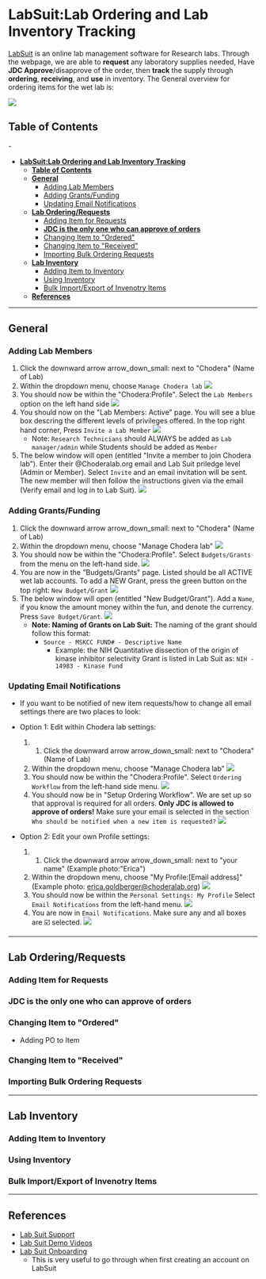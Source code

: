 # **LabSuit:Lab Ordering and Lab Inventory Tracking**

[LabSuit](https://app.labsuit.com/login/) is an online lab management software for Research labs. Through the webpage, we are able to **request** any laboratory supplies needed, Have **JDC Approve**/disapprove of the order, then **track** the supply through **ordering**, **receiving**, and **use** in inventory. The General overview for ordering items for the wet lab is:

[![](https://mermaid.ink/img/eyJjb2RlIjoiZ3JhcGggTFI7XG5cdEEoUkVRVUVTVCBpdGVtIG9uIExhYlN1aXQpXG5cdEJbSkRDIEFwcHJvdmVzIG9mIE9yZGVyXVxuXHRDKE1hcmsgaXRlbSBhcyBPUkRFUkVEIG9uIExhYlN1aXQpXG5cdEQoTWFyayBpdGVtIGFzIFJFQ0VJVkVEIG9uIExhYlN1aXQpXG5cdEUoSXRlbSBpcyBhZGRlZCB0byBJbnZlbnRvcnkgVGFiKVxuXHRcdFx0QS0tPkI7IEItLT58T3JkZXIgaXRlbSBvbiBlUmVxfEM7IEMtLT58SXRlbSBpcyBkZWxpdmVyZWQgdG8gTVNLQ0N8RDtELS0-RSIsIm1lcm1haWQiOnsidGhlbWUiOiJkZWZhdWx0In19)](https://mermaid-js.github.io/mermaid-live-editor/#/edit/eyJjb2RlIjoiZ3JhcGggTFI7XG5cdEEoUkVRVUVTVCBpdGVtIG9uIExhYlN1aXQpXG5cdEJbSkRDIEFwcHJvdmVzIG9mIE9yZGVyXVxuXHRDKE1hcmsgaXRlbSBhcyBPUkRFUkVEIG9uIExhYlN1aXQpXG5cdEQoTWFyayBpdGVtIGFzIFJFQ0VJVkVEIG9uIExhYlN1aXQpXG5cdEUoSXRlbSBpcyBhZGRlZCB0byBJbnZlbnRvcnkgVGFiKVxuXHRcdFx0QS0tPkI7IEItLT58T3JkZXIgaXRlbSBvbiBlUmVxfEM7IEMtLT58SXRlbSBpcyBkZWxpdmVyZWQgdG8gTVNLQ0N8RDtELS0-RSIsIm1lcm1haWQiOnsidGhlbWUiOiJkZWZhdWx0In19)


## **Table of Contents**
-<!-- TOC -->
- [**LabSuit:Lab Ordering and Lab Inventory Tracking**](#labsuitlab-ordering-and-lab-inventory-tracking)
  - [**Table of Contents**](#table-of-contents)
  - [**General**](#general)
    - [Adding Lab Members](#adding-lab-members)
    - [Adding Grants/Funding](#adding-grantsfunding)
    - [Updating Email Notifications](#updating-email-notifications)
  - [**Lab Ordering/Requests**](#lab-orderingrequests)
    - [Adding Item for Requests](#adding-item-for-requests)
    - [**JDC is the only one who can approve of orders**](#jdc-is-the-only-one-who-can-approve-of-orders)
    - [Changing Item to "Ordered"](#changing-item-to-ordered)
    - [Changing Item to "Received"](#changing-item-to-received)
    - [Importing Bulk Ordering Requests](#importing-bulk-ordering-requests)
  - [**Lab Inventory**](#lab-inventory)
    - [Adding Item to Inventory](#adding-item-to-inventory)
    - [Using Inventory](#using-inventory)
    - [Bulk Import/Export of Invenotry Items](#bulk-importexport-of-invenotry-items)
  - [**References**](#references)
<!-- /TOC -->

------------------------------------------------------------------------------
## **General**
### Adding Lab Members
1. Click the downward arrow arrow_down_small: next to "Chodera" (Name of Lab)
2. Within the dropdown menu, choose `Manage Chodera lab`
![](https://github.com/choderalab/wetlab-protocols/blob/EAG_SOP-Updates/Standardized_SOP/Lab_Admin/WetLab%20Tasks/Ordering_LabSuit-eReq-Inventory/Lab-Suit-Photos/Adding%20Lab%20Member-1.png?raw=true)
3. You should now be within the "Chodera:Profile". Select the `Lab Members` option on the left hand side
![](https://github.com/choderalab/wetlab-protocols/blob/EAG_SOP-Updates/Standardized_SOP/Lab_Admin/WetLab%20Tasks/Ordering_LabSuit-eReq-Inventory/Lab-Suit-Photos/Adding%20Lab%20Member-2.png?raw=true)
4. You should now on the "Lab Members: Active" page. You will see a blue box descring the different levels of privileges offered. In the top right hand corner, Press `Invite a Lab Member`
![](https://github.com/choderalab/wetlab-protocols/blob/EAG_SOP-Updates/Standardized_SOP/Lab_Admin/WetLab%20Tasks/Ordering_LabSuit-eReq-Inventory/Lab-Suit-Photos/Adding%20Lab%20Member-3.png?raw=true)
    * Note: `Research Technicians` should ALWAYS be added as `Lab manager/admin` while Students should be added as `Member`
5. The below window will open (entitled "Invite a member to join Chodera lab"). Enter their @Choderalab.org email and Lab Suit priledge level (Admin or Member). Select `Invite` and an email invitation will be sent. The new member will then follow the instructions given via the email (Verify email and log in to Lab Suit).
![](https://github.com/choderalab/wetlab-protocols/blob/EAG_SOP-Updates/Standardized_SOP/Lab_Admin/WetLab%20Tasks/Ordering_LabSuit-eReq-Inventory/Lab-Suit-Photos/Adding%20Lab%20Member-4.png?raw=true)

### Adding Grants/Funding
1. Click the downward arrow arrow_down_small: next to "Chodera" (Name of Lab)
2. Within the dropdown menu, choose "Manage Chodera lab"
![](https://github.com/choderalab/wetlab-protocols/blob/EAG_SOP-Updates/Standardized_SOP/Lab_Admin/WetLab%20Tasks/Ordering_LabSuit-eReq-Inventory/Lab-Suit-Photos/Adding%20Lab%20Member-1.png?raw=true)
3. You should now be within the "Chodera:Profile". Select `Budgets/Grants` from the menu on the left-hand side.
![](https://github.com/choderalab/wetlab-protocols/blob/EAG_SOP-Updates/Standardized_SOP/Lab_Admin/WetLab%20Tasks/Ordering_LabSuit-eReq-Inventory/Lab-Suit-Photos/Grant-1.png?raw=true)
4. You are now in the "Budgets/Grants" page. Listed should be all ACTIVE wet lab accounts. To add a NEW Grant, press the green button on the top right: `New Budget/Grant`
![](https://github.com/choderalab/wetlab-protocols/blob/EAG_SOP-Updates/Standardized_SOP/Lab_Admin/WetLab%20Tasks/Ordering_LabSuit-eReq-Inventory/Lab-Suit-Photos/Grant-2.png?raw=true)
5. The below window will open (entitled "New Budget/Grant"). Add a `Name`, if you know the amount money within the fun, and denote the currency. Press `Save Budget/Grant`.
![](https://github.com/choderalab/wetlab-protocols/blob/EAG_SOP-Updates/Standardized_SOP/Lab_Admin/WetLab%20Tasks/Ordering_LabSuit-eReq-Inventory/Lab-Suit-Photos/Grant-3.png?raw=true)
    * **Note: Naming of Grants on Lab Suit:** The naming of the grant should follow this format:
        - `Source - MSKCC FUND# - Descriptive Name`
            - Example: the NIH Quantitative dissection of the origin of kinase inhibitor selectivity Grant is listed in Lab Suit as: `NIH - 14983 - Kinase Fund`

### Updating Email Notifications
* If you want to be notified of new item requests/how to change all email settings there are two places to look:
* Option 1: Edit within Chodera lab settings:
  1. 1. Click the downward arrow arrow_down_small: next to "Chodera" (Name of Lab)
  2. Within the dropdown menu, choose "Manage Chodera lab"
  ![](https://github.com/choderalab/wetlab-protocols/blob/EAG_SOP-Updates/Standardized_SOP/Lab_Admin/WetLab%20Tasks/Ordering_LabSuit-eReq-Inventory/Lab-Suit-Photos/Adding%20Lab%20Member-1.png?raw=true)
  3. You should now be within the "Chodera:Profile". Select `Ordering Workflow` from the left-hand side menu.
![](https://github.com/choderalab/wetlab-protocols/blob/EAG_SOP-Updates/Standardized_SOP/Lab_Admin/WetLab%20Tasks/Ordering_LabSuit-eReq-Inventory/Lab-Suit-Photos/Email-3.png?raw=true)
  4. You should now be in "Setup Ordering Workflow". We are set up so that approval is required for all orders. **Only JDC is allowed to approve of orders!** Make sure your email is selected in the section `Who should be notified when a new item is requested?`
![](https://github.com/choderalab/wetlab-protocols/blob/EAG_SOP-Updates/Standardized_SOP/Lab_Admin/WetLab%20Tasks/Ordering_LabSuit-eReq-Inventory/Lab-Suit-Photos/Email-2.png?raw=true)

* Option 2: Edit your own Profile settings:
  1. 1. Click the downward arrow arrow_down_small: next to "your name" (Example photo:"Erica")
  2. Within the dropdown menu, choose "My Profile:[Email address]" (Example photo: erica.goldberger@choderalab.org)
  ![](https://github.com/choderalab/wetlab-protocols/blob/EAG_SOP-Updates/Standardized_SOP/Lab_Admin/WetLab%20Tasks/Ordering_LabSuit-eReq-Inventory/Lab-Suit-Photos/Email-1.png?raw=true)
  3. You should now be within the `Personal Settings: My Profile` Select `Email Notifications` from the left-hand menu.
![](https://github.com/choderalab/wetlab-protocols/blob/EAG_SOP-Updates/Standardized_SOP/Lab_Admin/WetLab%20Tasks/Ordering_LabSuit-eReq-Inventory/Lab-Suit-Photos/Email-4.png?raw=true)
  4. You are now in `Email Notifications`. Make sure any and all boxes are :ballot_box_with_check:	selected.
![](https://github.com/choderalab/wetlab-protocols/blob/EAG_SOP-Updates/Standardized_SOP/Lab_Admin/WetLab%20Tasks/Ordering_LabSuit-eReq-Inventory/Lab-Suit-Photos/Email-5.png?raw=true)

---
## **Lab Ordering/Requests**
### Adding Item for Requests
### **JDC is the only one who can approve of orders**
### Changing Item to "Ordered"
* Adding PO to Item
### Changing Item to "Received"
### Importing Bulk Ordering Requests
---
## **Lab Inventory**
### Adding Item to Inventory
### Using Inventory
### Bulk Import/Export of Invenotry Items

---
## **References**
* [Lab Suit Support](http://support.labsuit.com/)
* [Lab Suit Demo Videos](https://www.youtube.com/LabsuitService)
* [Lab Suit Onboarding](https://app.labsuit.com/dashboard/#my-lab/onboarding)
  - This is very useful to go through when first creating an account on LabSuit
